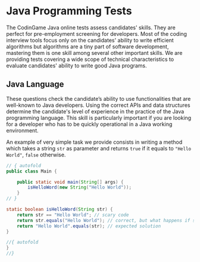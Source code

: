 # Java Programming Tests

The CodinGame Java online tests assess candidates' skills. They are perfect for pre-employment screening for developers. Most of the coding interview tools focus only on the candidates' ability to write efficient algorithms but algorithms are a tiny part of software development, mastering them is one skill among several other important skills. We are providing tests covering a wide scope of technical characteristics to evaluate candidates' ability to write good Java programs.

## Java Language
These questions check the candidate’s ability to use functionalities that are well-known to Java developers. Using the correct APIs and data structures determine the candidate's level of experience in the practice of the Java programming language. This skill is particularly important if you are looking for a developer who has to be quickly operational in a Java working environment.

An example of very simple task we provide consists in writing a method which takes a string `str` as parameter and returns `true` if it equals to `"Hello World"`, `false` otherwise.

```java runnable
// { autofold
public class Main {

    public static void main(String[] args) {
        isHelloWord(new String("Hello World"));
    }
// }

static boolean isHelloWord(String str) {
    return str == "Hello World"; // scary code
    return str.equals("Hello World"); // correct, but what happens if str is null?
    return "Hello World".equals(str); // expected solution
}

//{ autofold
}
//}
```
